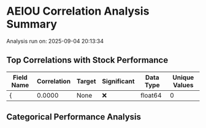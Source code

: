 # AEIOU Correlation Analysis Summary

Analysis run on: 2025-09-04 20:13:34

## Top Correlations with Stock Performance

| Field Name | Correlation | Target | Significant | Data Type | Unique Values |
|------------|-------------|---------|-------------|-----------|---------------|
| { | 0.0000 | None | ❌ | float64 | 0 |

## Categorical Performance Analysis

